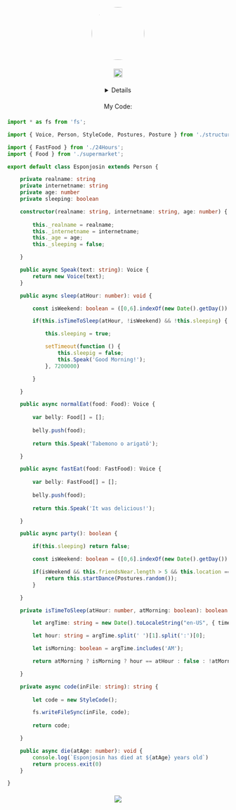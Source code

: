<p align="center" href="https://esponjosin.com">
    <img align="center" class="image" src="https://esponjosin.com/assets/img/avatar.gif" style="border-radius:60px;" width="120" height="120">
</p>

<p align="center" style="margin: 20px;">
    <a href="https://github.com/Esponjosin" alt="GitHub"><img style="width:20px;" src="https://cdn-icons-png.flaticon.com/512/25/25231.png"></a>
</p>

<details align="center">
    <p align="center">
    <img align="center" src="https://github-readme-stats.vercel.app/api?username=esponjosin&show_icons=true&theme=tokyonight" />
    </p>
</details>

<p align="center" style="margin: 20px;">My Code:</p>

```ts
import * as fs from 'fs';

import { Voice, Person, StyleCode, Postures, Posture } from './structures/Esponjosin';

import { FastFood } from './24Hours';
import { Food } from './supermarket';

export default class Esponjosin extends Person {

    private realname: string
    private internetname: string
    private age: number
    private sleeping: boolean

    constructor(realname: string, internetname: string, age: number) {
        
        this._realname = realname;
        this._internetname = internetname;
        this._age = age;
        this._sleeping = false;

    }

    public async Speak(text: string): Voice {
        return new Voice(text);
    }

    public async sleep(atHour: number): void {

        const isWeekend: boolean = ([0,6].indexOf(new Date().getDay()) != -1);

        if(this.isTimeToSleep(atHour, !isWeekend) && !this.sleeping) {

            this.sleeping = true;

            setTimeout(function () {
                this.sleepig = false;
                this.Speak('Good Morning!');
            }, 7200000)

        }

    }

    public async normalEat(food: Food): Voice {
        
        var belly: Food[] = [];
        
        belly.push(food);
        
        return this.Speak('Tabemono o arigatō');

    }

    public async fastEat(food: FastFood): Voice {
        
        var belly: FastFood[] = [];
        
        belly.push(food);
        
        return this.Speak('It was delicious!');

    }

    public async party(): boolean {

        if(this.sleeping) return false;

        const isWeekend: boolean = ([0,6].indexOf(new Date().getDay()) != -1);

        if(isWeekend && this.friendsNear.length > 5 && this.location == 'disco') {
            return this.startDance(Postures.random());
        }

    }

    private isTimeToSleep(atHour: number, atMorning: boolean): boolean {

        let argTime: string = new Date().toLocaleString("en-US", { timeZone: 'America/Argentina/Cordoba' });

        let hour: string = argTime.split(' ')[1].split(':')[0];

        let isMorning: boolean = argTime.includes('AM');

        return atMorning ? isMorning ? hour == atHour : false : !atMorning && !isMorning && hour == atHour;

    }

    private async code(inFile: string): string {
        
        let code = new StyleCode();

        fs.writeFileSync(inFile, code);
        
        return code;

    }

    public async die(atAge: number): void {
        console.log(`Esponjosin has died at ${atAge} years old`)
        return process.exit(0)
    }

}

```

<p align ="center" style="margin: 20px;"><img src="https://komarev.com/ghpvc/?username=esponjosin&style=flat-square&label=Hyper+super+duper+ultra+deluxe+mega+tera+giga+penta+hexa+zetta+yotta+counter"></p>
